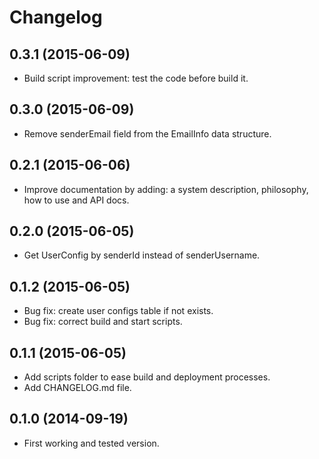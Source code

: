 # Changelog

## 0.3.1 (2015-06-09)

* Build script improvement: test the code before build it.

## 0.3.0 (2015-06-09)

* Remove senderEmail field from the EmailInfo data structure.

## 0.2.1 (2015-06-06)

* Improve documentation by adding: a system description, philosophy, how to use and API docs.

## 0.2.0 (2015-06-05)

* Get UserConfig by senderId instead of senderUsername.

## 0.1.2 (2015-06-05)

* Bug fix: create user configs table if not exists.
* Bug fix: correct build and start scripts.

## 0.1.1 (2015-06-05)

* Add scripts folder to ease build and deployment processes.
* Add CHANGELOG.md file.

## 0.1.0 (2014-09-19)

* First working and tested version.
